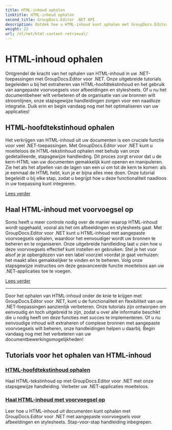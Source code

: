 ```yaml
---
title: HTML-inhoud ophalen
linktitle: HTML-inhoud ophalen
second_title: GroupDocs.Editor .NET API
description: Ontdek hoe u HTML-inhoud kunt ophalen met GroupDocs.Editor voor .NET. Inclusief stapsgewijze handleidingen voor het ophalen van hoofdinhoud en aangepaste voorvoegsels.
weight: 22
url: /nl/net/html-content-retrieval/
---
```


# HTML-inhoud ophalen

Ontgrendel de kracht van het ophalen van HTML-inhoud in uw .NET-toepassingen met GroupDocs.Editor voor .NET. Onze uitgebreide tutorials begeleiden u bij het extraheren van HTML-hoofdtekstinhoud en het gebruik van aangepaste voorvoegsels voor afbeeldingen en stylesheets. Of u nu het documentbeheer wilt verbeteren of de organisatie van uw bronnen wilt stroomlijnen, onze stapsgewijze handleidingen zorgen voor een naadloze integratie. Duik erin en begin vandaag nog met het optimaliseren van uw applicaties!

## HTML-hoofdtekstinhoud ophalen

Het verkrijgen van HTML-inhoud uit uw documenten is een cruciale functie voor veel .NET-toepassingen. Met GroupDocs.Editor voor .NET kunt u moeiteloos de HTML-tekstinhoud ophalen met behulp van onze gedetailleerde, stapsgewijze handleiding. Dit proces zorgt ervoor dat u de kern-HTML van uw documenten gemakkelijk kunt openen en manipuleren. Zie het als het afpellen van de lagen van een ui om tot de kern te komen: als je eenmaal de HTML hebt, kun je er bijna alles mee doen. Onze tutorial begeleidt u bij elke stap, zodat u begrijpt hoe u deze functionaliteit naadloos in uw toepassing kunt integreren.

[Lees verder](./retrieve-html-body-content/)

## Haal HTML-inhoud met voorvoegsel op

Soms heeft u meer controle nodig over de manier waarop HTML-inhoud wordt opgehaald, vooral als het om afbeeldingen en stylesheets gaat. Met GroupDocs.Editor voor .NET kunt u HTML-inhoud met aangepaste voorvoegsels ophalen, waardoor het eenvoudiger wordt uw bronnen te beheren en te organiseren. Onze uitgebreide handleiding laat u zien hoe u deze voorvoegsels effectief kunt instellen en gebruiken. Stel je het voor alsof je je opbergdozen van een label voorziet voordat je gaat verhuizen: het maakt alles gemakkelijker te vinden en te beheren. Volg onze stapsgewijze instructies om deze geavanceerde functie moeiteloos aan uw .NET-applicaties toe te voegen.

[Lees verder](./retrieve-html-content-with-prefix/)

---

Door het ophalen van HTML-inhoud onder de knie te krijgen met GroupDocs.Editor voor .NET, kunt u de functionaliteit en flexibiliteit van uw .NET-toepassingen aanzienlijk verbeteren. Onze tutorials zijn ontworpen om eenvoudig en toch uitgebreid te zijn, zodat u over alle informatie beschikt die u nodig heeft om deze functies met succes te implementeren. Of u nu eenvoudige inhoud wilt extraheren of complexe bronnen met aangepaste voorvoegsels wilt beheren, onze handleidingen helpen u daarbij. Begin vandaag nog met het verbeteren van uw documentbewerkingsmogelijkheden!
## Tutorials voor het ophalen van HTML-inhoud
### [HTML-hoofdtekstinhoud ophalen](./retrieve-html-body-content/)
Haal HTML-tekstinhoud op met GroupDocs.Editor voor .NET met onze stapsgewijze handleiding. Verbeter uw .NET-applicaties moeiteloos.
### [Haal HTML-inhoud met voorvoegsel op](./retrieve-html-content-with-prefix/)
Leer hoe u HTML-inhoud uit documenten kunt ophalen met GroupDocs.Editor voor .NET met aangepaste voorvoegsels voor afbeeldingen en stylesheets. Stap-voor-stap handleiding inbegrepen.